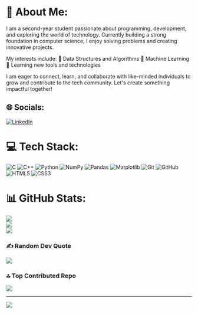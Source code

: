 # 💫 About Me:
I am a second-year student passionate about programming, development, and exploring the world of technology. Currently building a strong foundation in computer science, I enjoy solving problems and creating innovative projects.

My interests include:
🔹 Data Structures and Algorithms
🔹 Machine Learning
🔹 Learning new tools and technologies

I am eager to connect, learn, and collaborate with like-minded individuals to grow and contribute to the tech community. Let's create something impactful together!


## 🌐 Socials:
[![LinkedIn](https://img.shields.io/badge/LinkedIn-%230077B5.svg?logo=linkedin&logoColor=white)](https://linkedin.com/in/https://www.linkedin.com/in/jeshika-sharma-5664b1322?utm_source=share&utm_campaign=share_via&utm_content=profile&utm_medium=android_app) 

# 💻 Tech Stack:
![C](https://img.shields.io/badge/c-%2300599C.svg?style=for-the-badge&logo=c&logoColor=white) ![C++](https://img.shields.io/badge/c++-%2300599C.svg?style=for-the-badge&logo=c%2B%2B&logoColor=white) ![Python](https://img.shields.io/badge/python-3670A0?style=for-the-badge&logo=python&logoColor=ffdd54) ![NumPy](https://img.shields.io/badge/numpy-%23013243.svg?style=for-the-badge&logo=numpy&logoColor=white) ![Pandas](https://img.shields.io/badge/pandas-%23150458.svg?style=for-the-badge&logo=pandas&logoColor=white) ![Matplotlib](https://img.shields.io/badge/Matplotlib-%23ffffff.svg?style=for-the-badge&logo=Matplotlib&logoColor=black) ![Git](https://img.shields.io/badge/git-%23F05033.svg?style=for-the-badge&logo=git&logoColor=white) ![GitHub](https://img.shields.io/badge/github-%23121011.svg?style=for-the-badge&logo=github&logoColor=white) ![HTML5](https://img.shields.io/badge/html5-%23E34F26.svg?style=for-the-badge&logo=html5&logoColor=white) ![CSS3](https://img.shields.io/badge/css3-%231572B6.svg?style=for-the-badge&logo=css3&logoColor=white)

# 📊 GitHub Stats:
![](https://github-readme-stats.vercel.app/api?username=Jeshika311&theme=dark&hide_border=false&include_all_commits=true&count_private=true)<br/>
![](https://github-readme-streak-stats.herokuapp.com/?user=Jeshika311&theme=dark&hide_border=false)<br/>
![](https://github-readme-stats.vercel.app/api/top-langs/?username=Jeshika311&theme=dark&hide_border=false&include_all_commits=true&count_private=true&layout=compact)

### ✍️ Random Dev Quote
![](https://quotes-github-readme.vercel.app/api?type=horizontal&theme=radical)

### 🔝 Top Contributed Repo
![](https://github-contributor-stats.vercel.app/api?username=Jeshika311&limit=5&theme=dark&combine_all_yearly_contributions=true)

---
[![](https://visitcount.itsvg.in/api?id=Jeshika311&icon=0&color=0)](https://visitcount.itsvg.in)

<!-- Proudly created with GPRM ( https://gprm.itsvg.in ) -->
